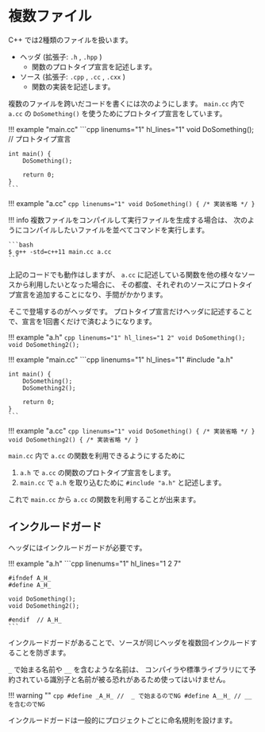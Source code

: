 # 複数ファイル

C++ では2種類のファイルを扱います。

- ヘッダ (拡張子: `.h` , `.hpp` )
    - 関数のプロトタイプ宣言を記述します。
- ソース (拡張子: `.cpp` , `.cc` , `.cxx` )
    - 関数の実装を記述します。

複数のファイルを跨いだコードを書くには次のようにします。
`main.cc` 内で `a.cc` の `DoSomething()` を使うためにプロトタイプ宣言をしています。

!!! example "main.cc"
    ```cpp linenums="1" hl_lines="1"
    void DoSomething(); // プロトタイプ宣言

    int main() {
        DoSomething();

        return 0;
    }
    ```

!!! example "a.cc"
    ```cpp linenums="1"
    void DoSomething() { /* 実装省略 */ }
    ```

!!! info
    複数ファイルをコンパイルして実行ファイルを生成する場合は、
    次のようにコンパイルしたいファイルを並べてコマンドを実行します。

    ```bash
    $ g++ -std=c++11 main.cc a.cc
    ```

上記のコードでも動作はしますが、
`a.cc` に記述している関数を他の様々なソースから利用したいとなった場合に、
その都度、それぞれのソースにプロトタイプ宣言を追加することになり、手間がかかります。

そこで登場するのがヘッダです。
プロトタイプ宣言だけヘッダに記述することで、宣言を1回書くだけで済むようになります。

!!! example "a.h"
    ```cpp linenums="1" hl_lines="1 2"
    void DoSomething();
    void DoSomething2();
    ```

!!! example "main.cc"
    ```cpp linenums="1" hl_lines="1"
    #include "a.h"

    int main() {
        DoSomething();
        DoSomething2();

        return 0;
    }
    ```

!!! example "a.cc"
    ```cpp linenums="1"
    void DoSomething() { /* 実装省略 */ }
    void DoSomething2() { /* 実装省略 */ }
    ```

`main.cc` 内で `a.cc` の関数を利用できるようにするために

1. `a.h` で `a.cc` の関数のプロトタイプ宣言をします。
2. `main.cc` で `a.h` を取り込むために `#include "a.h"` と記述します。

これで `main.cc` から `a.cc` の関数を利用することが出来ます。

## インクルードガード

ヘッダにはインクルードガードが必要です。

!!! example "a.h"
    ```cpp linenums="1" hl_lines="1 2 7"

    #ifndef A_H_
    #define A_H_

    void DoSomething();
    void DoSomething2();

    #endif  // A_H_
    ```

インクルードガードがあることで、ソースが同じヘッダを複数回インクルードすることを防ぎます。

`_` で始まる名前や `__` を含むような名前は、
コンパイラや標準ライブラリにて予約されている識別子と名前が被る恐れがあるため使ってはいけません。

!!! warning ""
    ```cpp
    #define _A_H_ //  _ で始まるのでNG
    #define A__H_ // __ を含むのでNG
    ```

インクルードガードは一般的にプロジェクトごとに命名規則を設けます。